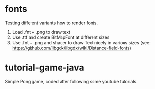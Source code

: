 # fonts

Testing different variants how to render fonts.

1. Load .fnt + .png to draw text
2. Use .ttf and create BitMapFont at different sizes
3. Use .fnt + .png and shader to draw Text nicely in various sizes (see: https://github.com/libgdx/libgdx/wiki/Distance-field-fonts)

# tutorial-game-java

Simple Pong game, coded after following some youtube tutorials.
